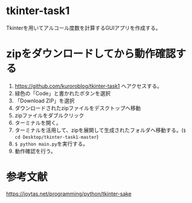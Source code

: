 # tkinter-task1
Tkinterを用いてアルコール度数を計算するGUIアプリを作成する。

# zipをダウンロードしてから動作確認する
1. https://github.com/kuroroblog/tkinter-task1 へアクセスする。
2. 緑色の「Code」と書かれたボタンを選択
3. 「Download ZIP」を選択
4. ダウンロードされたzipファイルをデスクトップへ移動
5. zipファイルをダブルクリック
6. ターミナルを開く。
7. ターミナルを活用して、zipを展開して生成されたフォルダへ移動する。(`$ cd Desktop/tkinter-task1-master`)
8. `$ python main.py`を実行する。
9. 動作確認を行う。

# 参考文献
https://joytas.net/programming/python/tkinter-sake
